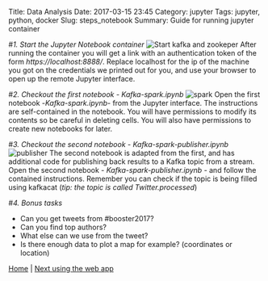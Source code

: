 Title: Data Analysis
Date: 2017-03-15 23:45
Category: jupyter
Tags: jupyter, python, docker
Slug: steps_notebook
Summary: Guide for running jupyter container

#*1. Start the Jupyter Notebook container*
![Start kafka and zookeper](/images/steps/notebook/jupyter-up.png)
After running the container you will get a link with an authentication token of the form *https://localhost:8888/<token>*. Replace localhost for the ip of the machine you got on the credentials we printed out for you, and use your browser to open up the remote Jupyter interface.

#*2. Checkout the first notebook - Kafka-spark.ipynb*
![spark](/images/steps/notebook/spark.png)
Open the first notebook -*Kafka-spark.ipynb*- from the Jupyter interface. The instructions are self-contained in the notebook. You will have permissions to modify its contents so be careful in deleting cells. You will also have permissions to create new notebooks for later.


#*3. Checkout the second notebook - Kafka-spark-publisher.ipynb*
![publisher](/images/steps/notebook/publisher.png)
The second notebook is adapted from the first, and has additional code for publishing back results to a Kafka topic from a stream. Open the second notebook - *Kafka-spark-publisher.ipynb* - and follow the contained instructions. Remember you can check if the topic is being filled using kafkacat (*tip: the topic is called Twitter.processed*)


#*4. Bonus tasks*
- Can you get tweets from #booster2017?
- Can you find top authors?
- What else can we use from the tweet?
- Is there enough data to plot a map for example? (coordinates or location)

[Home](/) | [Next using the web app]({filename}/steps/web.md)
